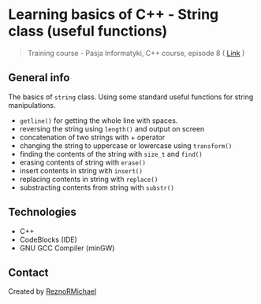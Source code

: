 # Learning basics of C++ - String class (useful functions)
> Training course - Pasja Informatyki, C++ course, episode 8 ( [Link](https://www.youtube.com/watch?v=ZGtdSv7Ktt4) )

## General info
The basics of `string` class. Using some standard useful functions for string manipulations.
* `getline()` for getting the whole line with spaces.
* reversing the string using `length()` and output on screen
* concatenation of two strings with + operator
* changing the string to uppercase or lowercase using `transform()`
* finding the contents of the string with `size_t` and `find()`
* erasing contents of string with `erase()`
* insert contents in string with `insert()`
* replacing contents in string with `replace()`
* substracting contents from string with `substr()`

## Technologies
* C++
* CodeBlocks (IDE)
* GNU GCC Compiler (minGW)

## Contact
Created by [ReznoRMichael](https://github.com/ReznoRMichael)